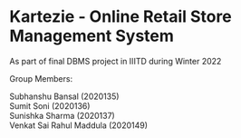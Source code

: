 # Kartezie - Online Retail Store Management System
As part of final DBMS project in IIITD during Winter 2022

Group Members:

<a>Subhanshu Bansal (2020135)</a></br>
<a>Sumit Soni (2020136)</a></br>
<a>Sunishka Sharma (2020137)</a></br>
<a>Venkat Sai Rahul Maddula (2020149)</a></br>
